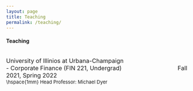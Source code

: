 ```yaml
---
layout: page
title: Teaching
permalink: /teaching/
---
```


#### **Teaching**
\
<font size="3"> University of Illinios at Urbana-Champaign </font>\
  <font size="3"> - Corporate Finance (FIN 221, Undergrad) &emsp;&emsp;&emsp;&emsp;&emsp;&emsp;&emsp;&emsp;&emsp; Fall 2021, Spring 2022 </font>\
  <font size="2"> \hspace{1mm} Head Professor: Michael Dyer &emsp;&emsp;&emsp;&emsp;&emsp;&emsp;&emsp;&emsp;&emsp; </font>
  
